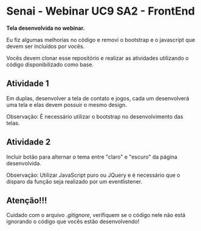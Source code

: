 # Senai - Webinar UC9 SA2 - FrontEnd

**Tela desenvolvida no webinar.**

Eu fiz algumas melhorias no código e removi o bootstrap e o javascript que devem ser incluídos por vocês.

Vocês devem clonar esse repositório e realizar as atividades utilizando o código disponibilizado como base.

## Atividade 1

Em duplas, desenvolver a tela de contato e jogos, cada um desenvolverá uma tela e elas devem possuir o mesmo design.

Observação: É necessário utilizar o bootstrap no desenvolvimento das telas.


## Atividade 2

Incluir botão para alternar o tema entre "claro" e "escuro" da página desenvolvida.

Observação: Utilizar JavaScript puro ou JQuery e é necessário que o disparo da função seja realizado por um eventlistener.

## Atenção!!!

Cuidado com o arquivo *.gitignore*, verifiquem se o código nele não está ignorando o código que vocês estão desenvolvendo!
